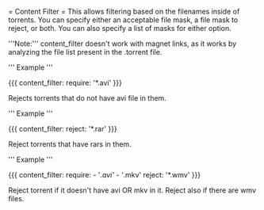 = Content Filter =
This allows filtering based on the filenames inside of torrents. You can specify either an acceptable file mask, a file mask to reject, or both. You can also specify a list of masks for either option.

'''Note:''' content_filter doesn't work with magnet links, as it works by analyzing the file list present in the .torrent file.

''' Example '''

{{{
content_filter:
  require: '*.avi'
}}}

Rejects torrents that do not have avi file in them.

''' Example '''

{{{
content_filter:
  reject: '*.rar'
}}}

Reject torrents that have rars in them.

''' Example '''

{{{
content_filter:
  require:
    - '*.avi'
    - '*.mkv'
  reject: '*.wmv'
}}}

Reject torrent if it doesn't have avi OR mkv in it. Reject also if there are wmv files.
